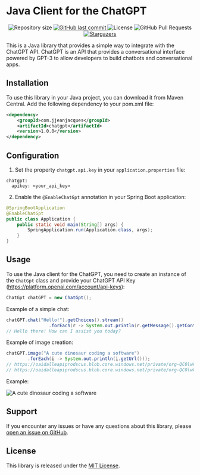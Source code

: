 # Java Client for the ChatGPT

<p align="center">
  <img alt="Repository size" src="https://img.shields.io/github/repo-size/jjeanjacques10/chatgpt?color=0AAA00">
  <a href="https://github.com/jjeanjacques10/chatgpt/commits/master">
    <img alt="GitHub last commit" src="https://img.shields.io/github/last-commit/jjeanjacques10/chatgpt?color=0AAA00">
  </a>
  <img alt="License" src="https://img.shields.io/badge/license-MIT-0AAA00">
  <img alt="GitHub Pull Requests" src="https://img.shields.io/github/issues-pr/jjeanjacques10/chatgpt?color=0AAA00" />
  <a href="https://github.com/jjeanjacques10/chatgpt/stargazers">
    <img alt="Stargazers" src="https://img.shields.io/github/stars/jjeanjacques10/chatgpt?color=0AAA00&logo=github">
  </a>
</p>

This is a Java library that provides a simple way to integrate with the ChatGPT API. ChatGPT is an API that provides a
conversational interface powered by GPT-3 to allow developers to build chatbots and conversational apps.

## Installation

To use this library in your Java project, you can download it from Maven Central. Add the following dependency to your
pom.xml file:

``` xml
<dependency>
    <groupId>com.jjeanjacques</groupId>
    <artifactId>chatgpt</artifactId>
    <version>1.0.0</version>
</dependency>
```

## Configuration

1. Set the property `chatgpt.api.key` in your `application.properties` file:

``` properties
chatgpt:
  apikey: <your_api_key>
```

2. Enable the `@EnableChatGpt` annotation in your Spring Boot application:

``` java
@SpringBootApplication
@EnableChatGpt
public class Application {
    public static void main(String[] args) {
        SpringApplication.run(Application.class, args);
    }
}
```

## Usage

To use the Java client for the ChatGPT, you need to create an instance of the `ChatGpt` class and provide your
ChatGPT API Key (https://platform.openai.com/account/api-keys):

``` java
ChatGpt chatGPT = new ChatGpt();
```

Example of a simple chat:

``` java
chatGPT.chat("Hello!").getChoices().stream()
                .forEach(r -> System.out.println(r.getMessage().getContent()));
// Hello there! How can I assist you today?
```

Example of image creation:

``` java
chatGPT.image("A cute dinosaur coding a software")
        .forEach(i -> System.out.println(i.getUrl()));
// https://oaidalleapiprodscus.blob.core.windows.net/private/org-QC0lwWtCkWNqeRzkUrYNkm1S/user-btJ8VtoIdwu85D1FG8P257jy/img-1QxpNWqFsRqEn7cOAC0uuZJV.png?st=2023-03-09T22%3A47%3A25Z&se=2023-03-10T00%3A47%3A25Z&sp=r&sv=2021-08-06&sr=b&rscd=inline&rsct=image/png&skoid=6aaadede-4fb3-4698-a8f6-684d7786b067&sktid=a48cca56-e6da-484e-a814-9c849652bcb3&skt=2023-03-09T19%3A40%3A03Z&ske=2023-03-10T19%3A40%3A03Z&sks=b&skv=2021-08-06&sig=1va/vGtJ7MJPMneuoPq8NbSF2UBOvDE5204uhnuHXfY%3D
// https://oaidalleapiprodscus.blob.core.windows.net/private/org-QC0lwWtCkWNqeRzkUrYNkm1S/user-btJ8VtoIdwu85D1FG8P257jy/img-jdNelbeJ5Elwl6tKcjt3vCyK.png?st=2023-03-08T00%3A26%3A52Z&se=2023-03-08T02%3A26%3A52Z&sp=r&sv=2021-08-06&sr=b&rscd=inline&rsct=image/png&skoid=6aaadede-4fb3-4698-a8f6-684d7786b067&sktid=a48cca56-e6da-484e-a814-9c849652bcb3&skt=2023-03-07T21%3A42%3A09Z&ske=2023-03-08T21%3A42%3A09Z&sks=b&skv=2021-08-06&sig=Q3IbxDFP4Pp1nf8fCmgxVW9CxCPA00E4TyIKrWpd8fM%3D
```

Example:

![A cute dinosaur coding a software](https://oaidalleapiprodscus.blob.core.windows.net/private/org-QC0lwWtCkWNqeRzkUrYNkm1S/user-btJ8VtoIdwu85D1FG8P257jy/img-1QxpNWqFsRqEn7cOAC0uuZJV.png?st=2023-03-09T22%3A47%3A25Z&se=2023-03-10T00%3A47%3A25Z&sp=r&sv=2021-08-06&sr=b&rscd=inline&rsct=image/png&skoid=6aaadede-4fb3-4698-a8f6-684d7786b067&sktid=a48cca56-e6da-484e-a814-9c849652bcb3&skt=2023-03-09T19%3A40%3A03Z&ske=2023-03-10T19%3A40%3A03Z&sks=b&skv=2021-08-06&sig=1va/vGtJ7MJPMneuoPq8NbSF2UBOvDE5204uhnuHXfY%3D)


## Support

If you encounter any issues or have any questions about this library,
please [open an issue on GitHub](https://github.com/jjeanjacques10/chatgpt/issues).

## License

This library is released under the [MIT License](LICENSE).